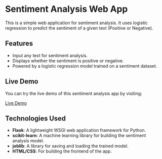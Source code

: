 # Sentiment Analysis Web App

This is a simple web application for sentiment analysis. It uses logistic regression to predict the sentiment of a given text (Positive or Negative).

## Features

- Input any text for sentiment analysis.
- Displays whether the sentiment is positive or negative.
- Powered by a logistic regression model trained on a sentiment dataset.

## Live Demo

You can try the live demo of this sentiment analysis app by visiting:

[Live Demo](https://sentiment-analysis-kzeu.onrender.com/)

## Technologies Used

- **Flask**: A lightweight WSGI web application framework for Python.
- **scikit-learn**: A machine learning library for building the sentiment analysis model.
- **joblib**: A library for saving and loading the trained model.
- **HTML/CSS**: For building the frontend of the app.
